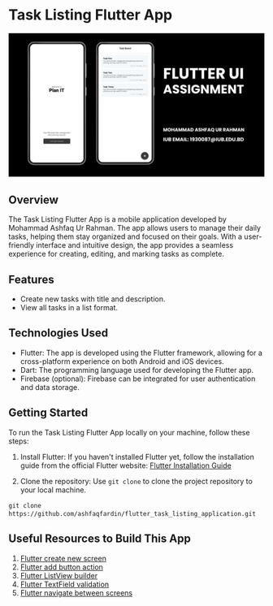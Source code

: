 # Task Listing Flutter App

![Task Listing Flutter App](app_screenshot.png)

## Overview

The Task Listing Flutter App is a mobile application developed by Mohammad Ashfaq Ur Rahman. The app allows users to manage their daily tasks, helping them stay organized and focused on their goals. With a user-friendly interface and intuitive design, the app provides a seamless experience for creating, editing, and marking tasks as complete.

## Features

- Create new tasks with title and description.
- View all tasks in a list format.

## Technologies Used

- Flutter: The app is developed using the Flutter framework, allowing for a cross-platform experience on both Android and iOS devices.
- Dart: The programming language used for developing the Flutter app.
- Firebase (optional): Firebase can be integrated for user authentication and data storage.

## Getting Started

To run the Task Listing Flutter App locally on your machine, follow these steps:

1. Install Flutter: If you haven't installed Flutter yet, follow the installation guide from the official Flutter website: [Flutter Installation Guide](https://flutter.dev/docs/get-started/install)

2. Clone the repository: Use `git clone` to clone the project repository to your local machine.

```
git clone https://github.com/ashfaqfardin/flutter_task_listing_application.git
```

## Useful Resources to Build This App

1. [Flutter create new screen](https://stackoverflow.com/search?q=flutter+create+new+screen)
2. [Flutter add button action](https://stackoverflow.com/search?q=flutter+add+button+action)
3. [Flutter ListView builder](https://stackoverflow.com/search?q=flutter+listview+builder)
4. [Flutter TextField validation](https://stackoverflow.com/search?q=flutter+textfield+validation)
5. [Flutter navigate between screens](https://stackoverflow.com/search?q=flutter+navigate+between+screens)
